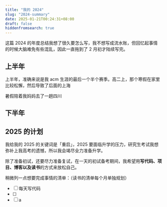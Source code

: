 ```yaml
---
title: "我的 2024"
slug: "2024-summary"
date: 2025-01-21T00:24:31+08:00
draft: false
hiddenfromsearch: true
---
```


这篇 2024 的年度总结我想了很久要怎么写，我不想写成流水账，但回忆起事情的时候大脑难免有些混乱，因此一直拖到了 2 月初才陆续写完。

## 上半年

上半年，准确来说是我 acm 生涯的最后一个半个赛季。高二上，那个寒假在家里比较松懈，然后导致了后面的上海

暑假陪着我妈妈去了一趟四川

## 下半年

## 2025 的计划

我给我的 2025 的关键词是「重启」，2025 要面临升学的压力，研究生考试我想弥补上我高考的遗憾，所以我会竭尽全力准备升学。

除了准备初试，还要尽力准备复试，在一天的初试备考期间，我希望用**写代码、项目、博客以及读书**的方式来放松自己。

稍微列一点想要完成事情的清单：（读书的清单每个月单独规划）

- [ ] 每天写代码
- [ ] 
- [ ] a